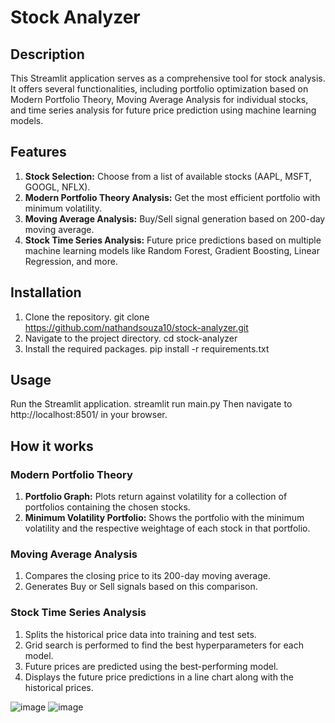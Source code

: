 # Stock Analyzer

## Description

This Streamlit application serves as a comprehensive tool for stock analysis. It offers several functionalities, including portfolio optimization based on Modern Portfolio Theory, Moving Average Analysis for individual stocks, and time series analysis for future price prediction using machine learning models.

## Features

1. **Stock Selection:** Choose from a list of available stocks (AAPL, MSFT, GOOGL, NFLX).
2. **Modern Portfolio Theory Analysis:** Get the most efficient portfolio with minimum volatility.
3. **Moving Average Analysis:** Buy/Sell signal generation based on 200-day moving average.
4. **Stock Time Series Analysis:** Future price predictions based on multiple machine learning models like Random Forest, Gradient Boosting, Linear Regression, and more.

## Installation

1. Clone the repository.
    git clone https://github.com/nathandsouza10/stock-analyzer.git
2. Navigate to the project directory.
    cd stock-analyzer
3. Install the required packages.
    pip install -r requirements.txt

## Usage

Run the Streamlit application.
streamlit run main.py
Then navigate to http://localhost:8501/ in your browser.

## How it works

### Modern Portfolio Theory

1. **Portfolio Graph:** Plots return against volatility for a collection of portfolios containing the chosen stocks.
2. **Minimum Volatility Portfolio:** Shows the portfolio with the minimum volatility and the respective weightage of each stock in that portfolio.

### Moving Average Analysis

1. Compares the closing price to its 200-day moving average.
2. Generates Buy or Sell signals based on this comparison.

### Stock Time Series Analysis

1. Splits the historical price data into training and test sets.
2. Grid search is performed to find the best hyperparameters for each model.
3. Future prices are predicted using the best-performing model.
4. Displays the future price predictions in a line chart along with the historical prices.

![image](https://github.com/nathandsouza10/stock-analyzer/assets/85251596/d08b7b35-1ca0-4c34-a7b9-23d6dc9cab2d)
![image](https://github.com/nathandsouza10/stock-analyzer/assets/85251596/c4d7ea10-cf43-4ca2-8a55-d497fd5c5ee2)
